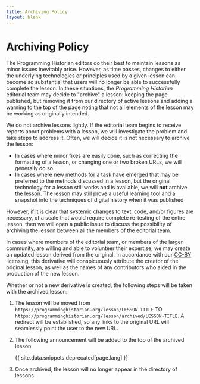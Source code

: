 ```yaml
---
title: Archiving Policy
layout: blank
---
```


# Archiving Policy

The Programming Historian editors do their best to maintain lessons as minor issues inevitably arise. 
However, as time passes, changes to either the underlying technologies or principles used by a given lesson can become so substantial that users will no longer be able to successfully complete the lesson.
In these situations, the _Programming Historian_ editorial team may decide to "archive" a lesson: keeping the page published, but removing it from our directory of active lessons and adding a warning to the top of the page noting that not all elements of the lesson may be working as originally intended.

We do not archive lessons lightly.
If the editorial team begins to receive reports about problems with a lesson, we will investigate the problem and take steps to address it.
Often, we will decide it is not necessary to archive the lesson:

- In cases where minor fixes are easily done, such as correcting the formatting of a lesson, or changing one or two broken URLs, we will generally do so.
- In cases where new methods for a task have emerged that may be preferred to the methods discussed in a lesson, but the original technology for a lesson still works and is available, we will **not** archive the lesson. The lesson may still prove a useful learning tool and a snapshot into the techniques of digital history when it was published

However, if it is clear that systemic changes to text, code, and/or figures are necessary, of a scale that would require complete re-testing of the entire lesson, then we will open a public issue to discuss the possibility of archiving the lesson between all the members of the editorial team.

In cases where members of the editorial team, or members of the larger community, are willing and able to volunteer their expertise, we may create an updated lesson derived from the original.
In accordance with our [CC-BY](https://creativecommons.org/licenses/by/4.0/deed.en) licensing, this derivative will conspicuously attribute the creator of the original lesson, as well as the names of any contributors who aided in the production of the new lesson.

Whether or not a new derivative is created, the following steps will be taken with the archived lesson:

1. The lesson will be moved from `https://programminghistorian.org/lesson/LESSON-TITLE` TO `https://programminghistorian.org/lesson/archived/LESSON-TITLE`. A redirect will be established, so any links to the original URL will seamlessly point the user to the new URL.

2. The following announcement will be added to the top of the archived lesson: <div class="alert alert-warning">{{ site.data.snippets.deprecated[page.lang] }}</div>

3. Once archived, the lesson will no longer appear in the directory of lessons.
